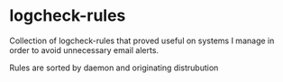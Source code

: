 # logcheck-rules

Collection of logcheck-rules that proved useful on systems I manage in order to avoid unnecessary email alerts.

Rules are sorted by daemon and originating distrubution
